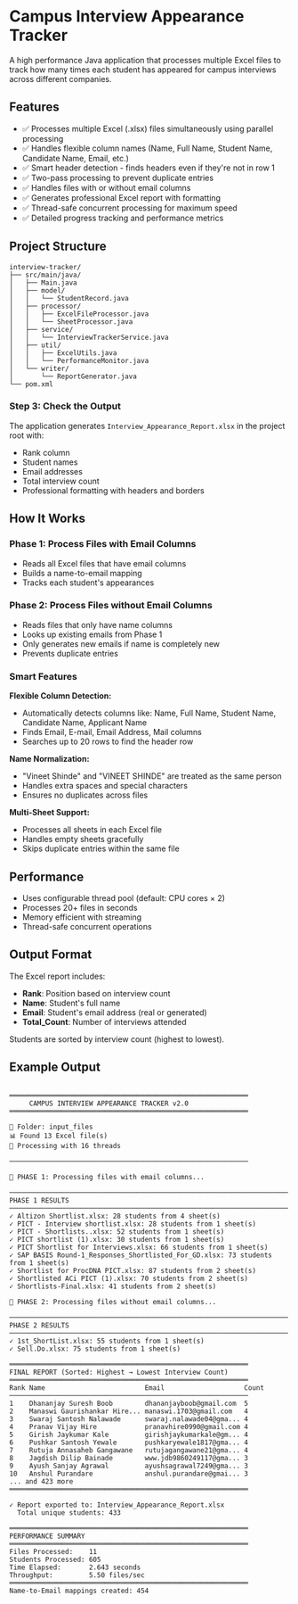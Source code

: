 
# Campus Interview Appearance Tracker

A high performance Java application that processes multiple Excel files to track how many times each student has appeared for campus interviews across different companies.

## Features

- ✅ Processes multiple Excel (.xlsx) files simultaneously using parallel processing
- ✅ Handles flexible column names (Name, Full Name, Student Name, Candidate Name, Email, etc.)
- ✅ Smart header detection - finds headers even if they're not in row 1
- ✅ Two-pass processing to prevent duplicate entries
- ✅ Handles files with or without email columns
- ✅ Generates professional Excel report with formatting
- ✅ Thread-safe concurrent processing for maximum speed
- ✅ Detailed progress tracking and performance metrics


## Project Structure

```
interview-tracker/
├── src/main/java/
│   ├── Main.java
│   ├── model/
│   │   └── StudentRecord.java
│   ├── processor/
│   │   ├── ExcelFileProcessor.java
│   │   └── SheetProcessor.java
│   ├── service/
│   │   └── InterviewTrackerService.java
│   ├── util/
│   │   ├── ExcelUtils.java
│   │   └── PerformanceMonitor.java
│   └── writer/
│       └── ReportGenerator.java
└── pom.xml
```


### Step 3: Check the Output

The application generates `Interview_Appearance_Report.xlsx` in the project root with:
- Rank column
- Student names
- Email addresses
- Total interview count
- Professional formatting with headers and borders

## How It Works

### Phase 1: Process Files with Email Columns
- Reads all Excel files that have email columns
- Builds a name-to-email mapping
- Tracks each student's appearances

### Phase 2: Process Files without Email Columns
- Reads files that only have name columns
- Looks up existing emails from Phase 1
- Only generates new emails if name is completely new
- Prevents duplicate entries

### Smart Features

**Flexible Column Detection:**
- Automatically detects columns like: Name, Full Name, Student Name, Candidate Name, Applicant Name
- Finds Email, E-mail, Email Address, Mail columns
- Searches up to 20 rows to find the header row

**Name Normalization:**
- "Vineet Shinde" and "VINEET SHINDE" are treated as the same person
- Handles extra spaces and special characters
- Ensures no duplicates across files

**Multi-Sheet Support:**
- Processes all sheets in each Excel file
- Handles empty sheets gracefully
- Skips duplicate entries within the same file

## Performance

- Uses configurable thread pool (default: CPU cores × 2)
- Processes 20+ files in seconds
- Memory efficient with streaming
- Thread-safe concurrent operations

## Output Format

The Excel report includes:
- **Rank**: Position based on interview count
- **Name**: Student's full name
- **Email**: Student's email address (real or generated)
- **Total_Count**: Number of interviews attended

Students are sorted by interview count (highest to lowest).

## Example Output

```

════════════════════════════════════════════════════════════
     CAMPUS INTERVIEW APPEARANCE TRACKER v2.0
════════════════════════════════════════════════════════════

📁 Folder: input_files
📊 Found 13 Excel file(s)
🔄 Processing with 16 threads

────────────────────────────────────────────────────────────

🔄 PHASE 1: Processing files with email columns...

──────────────────────────────────────────────────────────────────────
PHASE 1 RESULTS
──────────────────────────────────────────────────────────────────────
✓ Altizon Shortlist.xlsx: 28 students from 4 sheet(s)
✓ PICT - Interview shortlist.xlsx: 28 students from 1 sheet(s)
✓ PICT - Shortlists..xlsx: 52 students from 1 sheet(s)
✓ PICT shortlist (1).xlsx: 30 students from 1 sheet(s)
✓ PICT Shortlist for Interviews.xlsx: 66 students from 1 sheet(s)
✓ SAP BASIS Round-1_Responses_Shortlisted_For_GD.xlsx: 73 students from 1 sheet(s)
✓ Shortlist for ProcDNA PICT.xlsx: 87 students from 2 sheet(s)
✓ Shortlisted ACi PICT (1).xlsx: 70 students from 2 sheet(s)
✓ Shortlists-Final.xlsx: 41 students from 2 sheet(s)

🔄 PHASE 2: Processing files without email columns...

──────────────────────────────────────────────────────────────────────
PHASE 2 RESULTS
──────────────────────────────────────────────────────────────────────
✓ 1st_ShortList.xlsx: 55 students from 1 sheet(s)
✓ Sell.Do.xlsx: 75 students from 1 sheet(s)

════════════════════════════════════════════════════════════
FINAL REPORT (Sorted: Highest → Lowest Interview Count)
════════════════════════════════════════════════════════════
Rank Name                         Email                    Count
────────────────────────────────────────────────────────────
1    Dhananjay Suresh Boob        dhananjayboob@gmail.com  5
2    Manaswi Gaurishankar Hire... manaswi.1703@gmail.com   4
3    Swaraj Santosh Nalawade      swaraj.nalawade04@gma... 4
4    Pranav Vijay Hire            pranavhire0990@gmail.com 4
5    Girish Jaykumar Kale         girishjaykumarkale@gm... 4
6    Pushkar Santosh Yewale       pushkaryewale1817@gma... 4
7    Rutuja Annasaheb Gangawane   rutujagangawane21@gma... 4
8    Jagdish Dilip Bainade        www.jdb9860249117@gma... 3
9    Ayush Sanjay Agrawal         ayushsagrawal7249@gma... 3
10   Anshul Purandare             anshul.purandare@gmai... 3
... and 423 more
════════════════════════════════════════════════════════════

✓ Report exported to: Interview_Appearance_Report.xlsx
  Total unique students: 433

════════════════════════════════════════════════════════════
PERFORMANCE SUMMARY
════════════════════════════════════════════════════════════
Files Processed:    11
Students Processed: 605
Time Elapsed:       2.643 seconds
Throughput:         5.50 files/sec
════════════════════════════════════════════════════════════
Name-to-Email mappings created: 454

```
